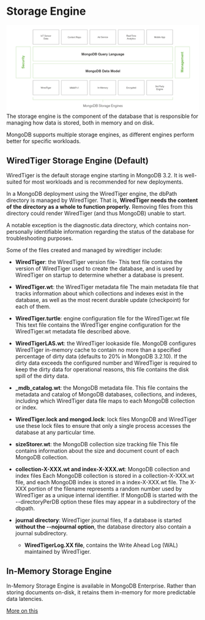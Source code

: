 # Storage Engine

![on Read and on write Schema!](../../resources/storageEngines.png)
The storage engine is the component of the database that is responsible for managing how data is stored, both in memory and on disk.

MongoDB supports multiple storage engines, as different engines perform better for specific workloads.

## **WiredTiger Storage Engine (Default)**

WiredTiger is the default storage engine starting in MongoDB 3.2. It is well-suited for most workloads and is recommended for new deployments.

In a MongoDB deployment using the WiredTiger engine, the dbPath directory is managed by WiredTiger. That is, **WiredTiger needs the content of the directory as a whole to function properly.** Removing files from this directory could render WiredTiger (and thus MongoDB) unable to start.

A notable exception is the diagnostic.data directory, which contains non-personally identifiable information regarding the status of the database for troubleshooting purposes.

Some of the files created and managed by wiredtiger include:

- **WiredTiger**: the WiredTiger version file-
This text file contains the version of WiredTiger used to create the database, and is used by WiredTiger on startup to determine whether a database is present.

- **WiredTiger.wt**: the WiredTiger metadata file
The main metadata file that tracks information about which collections and indexes exist in the database, as well as the most recent durable update (checkpoint) for each of them.

- **WiredTiger.turtle**: engine configuration file for the WiredTiger.wt file
This text file contains the WiredTiger engine configuration for the WiredTiger.wt metadata file described above.

- **WiredTigerLAS.wt**: the WiredTiger lookaside file. MongoDB configures WiredTiger in-memory cache to contain no more than a specified percentage of dirty data (defaults to 20% in MongoDB 3.2.10). If the dirty data exceeds the configured number and WiredTiger is required to keep the dirty data for operational reasons, this file contains the disk spill of the dirty data.
  
- **_mdb_catalog.wt**: the MongoDB metadata file. This file contains the metadata and catalog of MongoDB databases, collections, and indexes, including which WiredTiger data file maps to each MongoDB collection or index.
  
- **WiredTiger.lock and mongod.lock**: lock files MongoDB and WiredTiger use these lock files to ensure that only a single process accesses the database at any particular time.

- **sizeStorer.wt**: the MongoDB collection size tracking file
This file contains information about the size and document count of each MongoDB collection.

- **collection-X-XXX.wt and index-X-XXX.wt**: MongoDB collection and index files
Each MongoDB collection is stored in a collection-X-XXX.wt file, and each MongoDB index is stored in a index-X-XXX.wt file. The X-XXX portion of the filename represents a random number used by WiredTiger as a unique internal identifier. If MongoDB is started with the --directoryPerDB option these files may appear in a subdirectory of the dbpath.

- **journal directory**: WiredTiger journal files,
  If a database is started **without the --nojournal option**, the database directory also contain a journal subdirectory.
  - **WiredTigerLog.XX file**, contains the Write Ahead Log (WAL) maintained by WiredTiger.

## **In-Memory Storage Engine**
  
  In-Memory Storage Engine is available in MongoDB Enterprise. Rather than storing documents on-disk, it retains them in-memory for more predictable data latencies.

  [More on this](https://docs.mongodb.com/manual/core/journaling/)
